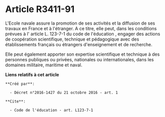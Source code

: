 # Article R3411-91

L'Ecole navale assure la promotion de ses activités et la diffusion de ses travaux en France et à l'étranger. A ce titre,
elle peut, dans les conditions prévues à l'
article L. 123-7-1 du code de l'éducation
, engager des actions de coopération scientifique, technique et pédagogique avec des établissements français ou étrangers
d'enseignement et de recherche. 

Elle peut également apporter son expertise scientifique et technique à des personnes publiques ou privées, nationales ou
internationales, dans les domaines militaire, maritime et naval.

**Liens relatifs à cet article**

	**Créé par**:

	  - Décret n°2016-1427 du 21 octobre 2016 - art. 1

	**Cite**:

	  - Code de l'éducation - art. L123-7-1
